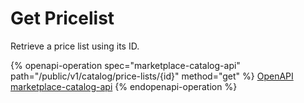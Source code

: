 # Get Pricelist

Retrieve a price list using its ID.

{% openapi-operation spec="marketplace-catalog-api" path="/public/v1/catalog/price-lists/{id}" method="get" %}
[OpenAPI marketplace-catalog-api](https://api.platform.softwareone.com/public/v1/catalog/openapi.json)
{% endopenapi-operation %}
